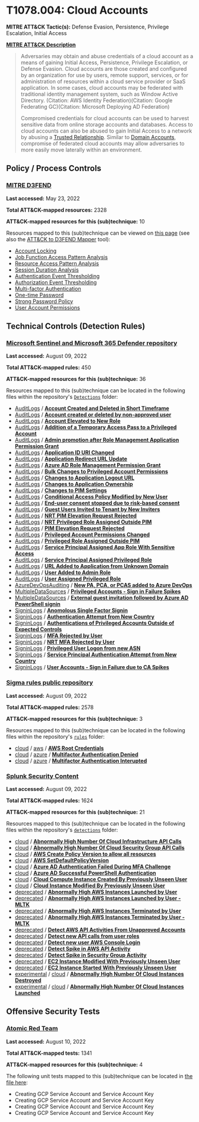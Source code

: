 # T1078.004: Cloud Accounts
**MITRE ATT&CK Tactic(s):** Defense Evasion, Persistence, Privilege Escalation, Initial Access

**[MITRE ATT&CK Description](https://attack.mitre.org/techniques/T1078/004)**
<blockquote>Adversaries may obtain and abuse credentials of a cloud account as a means of gaining Initial Access, Persistence, Privilege Escalation, or Defense Evasion. Cloud accounts are those created and configured by an organization for use by users, remote support, services, or for administration of resources within a cloud service provider or SaaS application. In some cases, cloud accounts may be federated with traditional identity management system, such as Window Active Directory. (Citation: AWS Identity Federation)(Citation: Google Federating GC)(Citation: Microsoft Deploying AD Federation)

Compromised credentials for cloud accounts can be used to harvest sensitive data from online storage accounts and databases. Access to cloud accounts can also be abused to gain Initial Access to a network by abusing a [Trusted Relationship](https://attack.mitre.org/techniques/T1199). Similar to [Domain Accounts](https://attack.mitre.org/techniques/T1078/002), compromise of federated cloud accounts may allow adversaries to more easily move laterally within an environment.</blockquote>

## Policy / Process Controls
### [MITRE D3FEND](https://d3fend.mitre.org/)
**Last accessed:** May 23, 2022

**Total ATT&CK-mapped resources:** 2328

**ATT&CK-mapped resources for this (sub)technique:** 10

Resources mapped to this (sub)technique can be viewed on [this page](https://d3fend.mitre.org/) (see also the [ATT&CK to D3FEND Mapper](https://d3fend.mitre.org/tools/attack-mapper) tool):

* [Account Locking](https://d3fend.mitre.org/technique/d3f:AccountLocking)
* [Job Function Access Pattern Analysis](https://d3fend.mitre.org/technique/d3f:JobFunctionAccessPatternAnalysis)
* [Resource Access Pattern Analysis](https://d3fend.mitre.org/technique/d3f:ResourceAccessPatternAnalysis)
* [Session Duration Analysis](https://d3fend.mitre.org/technique/d3f:SessionDurationAnalysis)
* [Authentication Event Thresholding](https://d3fend.mitre.org/technique/d3f:AuthenticationEventThresholding)
* [Authorization Event Thresholding](https://d3fend.mitre.org/technique/d3f:AuthorizationEventThresholding)
* [Multi-factor Authentication](https://d3fend.mitre.org/technique/d3f:Multi-factorAuthentication)
* [One-time Password](https://d3fend.mitre.org/technique/d3f:One-timePassword)
* [Strong Password Policy](https://d3fend.mitre.org/technique/d3f:StrongPasswordPolicy)
* [User Account Permissions](https://d3fend.mitre.org/technique/d3f:UserAccountPermissions)

## Technical Controls (Detection Rules)
### [Microsoft Sentinel and Microsoft 365 Defender repository](https://github.com/Azure/Azure-Sentinel)
**Last accessed:** August 09, 2022

**Total ATT&CK-mapped rules:** 450

**ATT&CK-mapped resources for this (sub)technique:** 36

Resources mapped to this (sub)technique can be located in the following files within the repository's <code>[Detections](https://github.com/Azure/Azure-Sentinel/tree/master/Detections)</code> folder:

* [AuditLogs](https://github.com/Azure/Azure-Sentinel/tree/master/Detections/AuditLogs/) / **[Account Created and Deleted in Short Timeframe](https://github.com/Azure/Azure-Sentinel/blob/master/Detections/AuditLogs/AccountCreatedandDeletedinShortTimeframe.yaml)**
* [AuditLogs](https://github.com/Azure/Azure-Sentinel/tree/master/Detections/AuditLogs/) / **[Account created or deleted by non-approved user](https://github.com/Azure/Azure-Sentinel/blob/master/Detections/AuditLogs/AccountCreatedDeletedByNonApprovedUser.yaml)**
* [AuditLogs](https://github.com/Azure/Azure-Sentinel/tree/master/Detections/AuditLogs/) / **[Account Elevated to New Role](https://github.com/Azure/Azure-Sentinel/blob/master/Detections/AuditLogs/AccountElevatedtoNewRole.yaml)**
* [AuditLogs](https://github.com/Azure/Azure-Sentinel/tree/master/Detections/AuditLogs/) / **[Addition of a Temporary Access Pass to a Privileged Account](https://github.com/Azure/Azure-Sentinel/blob/master/Detections/AuditLogs/AdditionofaTemporaryAccessPasstoaPrivilegedAccount.yaml)**
* [AuditLogs](https://github.com/Azure/Azure-Sentinel/tree/master/Detections/AuditLogs/) / **[Admin promotion after Role Management Application Permission Grant](https://github.com/Azure/Azure-Sentinel/blob/master/Detections/AuditLogs/AdminPromoAfterRoleMgmtAppPermissionGrant.yaml)**
* [AuditLogs](https://github.com/Azure/Azure-Sentinel/tree/master/Detections/AuditLogs/) / **[Application ID URI Changed](https://github.com/Azure/Azure-Sentinel/blob/master/Detections/AuditLogs/ApplicationIDURIChanged.yaml)**
* [AuditLogs](https://github.com/Azure/Azure-Sentinel/tree/master/Detections/AuditLogs/) / **[Application Redirect URL Update](https://github.com/Azure/Azure-Sentinel/blob/master/Detections/AuditLogs/ApplicationRedirectURLUpdate.yaml)**
* [AuditLogs](https://github.com/Azure/Azure-Sentinel/tree/master/Detections/AuditLogs/) / **[Azure AD Role Management Permission Grant](https://github.com/Azure/Azure-Sentinel/blob/master/Detections/AuditLogs/AzureADRoleManagementPermissionGrant.yaml)**
* [AuditLogs](https://github.com/Azure/Azure-Sentinel/tree/master/Detections/AuditLogs/) / **[Bulk Changes to Privileged Account Permissions](https://github.com/Azure/Azure-Sentinel/blob/master/Detections/AuditLogs/BulkChangestoPrivilegedAccountPermissions.yaml)**
* [AuditLogs](https://github.com/Azure/Azure-Sentinel/tree/master/Detections/AuditLogs/) / **[Changes to Application Logout URL](https://github.com/Azure/Azure-Sentinel/blob/master/Detections/AuditLogs/ChangestoApplicationLogoutURL.yaml)**
* [AuditLogs](https://github.com/Azure/Azure-Sentinel/tree/master/Detections/AuditLogs/) / **[Changes to Application Ownership](https://github.com/Azure/Azure-Sentinel/blob/master/Detections/AuditLogs/ChangestoApplicationOwnership.yaml)**
* [AuditLogs](https://github.com/Azure/Azure-Sentinel/tree/master/Detections/AuditLogs/) / **[Changes to PIM Settings](https://github.com/Azure/Azure-Sentinel/blob/master/Detections/AuditLogs/ChangestoPIMSettings.yaml)**
* [AuditLogs](https://github.com/Azure/Azure-Sentinel/tree/master/Detections/AuditLogs/) / **[Conditional Access Policy Modified by New User](https://github.com/Azure/Azure-Sentinel/blob/master/Detections/AuditLogs/ConditionalAccessPolicyModifiedbyNewUser.yaml)**
* [AuditLogs](https://github.com/Azure/Azure-Sentinel/tree/master/Detections/AuditLogs/) / **[End-user consent stopped due to risk-based consent](https://github.com/Azure/Azure-Sentinel/blob/master/Detections/AuditLogs/End-userconsentstoppedduetorisk-basedconsent.yaml)**
* [AuditLogs](https://github.com/Azure/Azure-Sentinel/tree/master/Detections/AuditLogs/) / **[Guest Users Invited to Tenant by New Inviters](https://github.com/Azure/Azure-Sentinel/blob/master/Detections/AuditLogs/GuestUsersInvitedtoTenantbyNewInviters.yaml)**
* [AuditLogs](https://github.com/Azure/Azure-Sentinel/tree/master/Detections/AuditLogs/) / **[NRT PIM Elevation Request Rejected](https://github.com/Azure/Azure-Sentinel/blob/master/Detections/AuditLogs/NRT_PIMElevationRequestRejected.yaml)**
* [AuditLogs](https://github.com/Azure/Azure-Sentinel/tree/master/Detections/AuditLogs/) / **[NRT Privileged Role Assigned Outside PIM](https://github.com/Azure/Azure-Sentinel/blob/master/Detections/AuditLogs/NRT_PrivlegedRoleAssignedOutsidePIM.yaml)**
* [AuditLogs](https://github.com/Azure/Azure-Sentinel/tree/master/Detections/AuditLogs/) / **[PIM Elevation Request Rejected](https://github.com/Azure/Azure-Sentinel/blob/master/Detections/AuditLogs/PIMElevationRequestRejected.yaml)**
* [AuditLogs](https://github.com/Azure/Azure-Sentinel/tree/master/Detections/AuditLogs/) / **[Privileged Account Permissions Changed](https://github.com/Azure/Azure-Sentinel/blob/master/Detections/AuditLogs/PrivilegedAccountPermissionsChanged.yaml)**
* [AuditLogs](https://github.com/Azure/Azure-Sentinel/tree/master/Detections/AuditLogs/) / **[Privileged Role Assigned Outside PIM](https://github.com/Azure/Azure-Sentinel/blob/master/Detections/AuditLogs/PrivlegedRoleAssignedOutsidePIM.yaml)**
* [AuditLogs](https://github.com/Azure/Azure-Sentinel/tree/master/Detections/AuditLogs/) / **[Service Principal Assigned App Role With Sensitive Access](https://github.com/Azure/Azure-Sentinel/blob/master/Detections/AuditLogs/ServicePrincipalAssignedAppRoleWithSensitiveAccess.yaml)**
* [AuditLogs](https://github.com/Azure/Azure-Sentinel/tree/master/Detections/AuditLogs/) / **[Service Principal Assigned Privileged Role](https://github.com/Azure/Azure-Sentinel/blob/master/Detections/AuditLogs/ServicePrincipalAssignedPrivilegedRole.yaml)**
* [AuditLogs](https://github.com/Azure/Azure-Sentinel/tree/master/Detections/AuditLogs/) / **[URL Added to Application from Unknown Domain](https://github.com/Azure/Azure-Sentinel/blob/master/Detections/AuditLogs/URLAddedtoApplicationfromUnknownDomain.yaml)**
* [AuditLogs](https://github.com/Azure/Azure-Sentinel/tree/master/Detections/AuditLogs/) / **[User Added to Admin Role](https://github.com/Azure/Azure-Sentinel/blob/master/Detections/AuditLogs/UserAddedtoAdminRole.yaml)**
* [AuditLogs](https://github.com/Azure/Azure-Sentinel/tree/master/Detections/AuditLogs/) / **[User Assigned Privileged Role](https://github.com/Azure/Azure-Sentinel/blob/master/Detections/AuditLogs/UserAssignedPrivilegedRole.yaml)**
* [AzureDevOpsAuditing](https://github.com/Azure/Azure-Sentinel/tree/master/Detections/AzureDevOpsAuditing/) / **[New PA, PCA, or PCAS added to Azure DevOps](https://github.com/Azure/Azure-Sentinel/blob/master/Detections/AzureDevOpsAuditing/NewPAPCAPCASaddedtoADO.yaml)**
* [MultipleDataSources](https://github.com/Azure/Azure-Sentinel/tree/master/Detections/MultipleDataSources/) / **[Privileged Accounts - Sign in Failure Spikes](https://github.com/Azure/Azure-Sentinel/blob/master/Detections/MultipleDataSources/PrivilegedAccountsSigninFailureSpikes.yaml)**
* [MultipleDataSources](https://github.com/Azure/Azure-Sentinel/tree/master/Detections/MultipleDataSources/) / **[External guest invitation followed by Azure AD PowerShell signin](https://github.com/Azure/Azure-Sentinel/blob/master/Detections/MultipleDataSources/UnusualGuestActivity.yaml)**
* [SigninLogs](https://github.com/Azure/Azure-Sentinel/tree/master/Detections/SigninLogs/) / **[Anomolous Single Factor Signin](https://github.com/Azure/Azure-Sentinel/blob/master/Detections/SigninLogs/AnomolousSingleFactorSignin.yaml)**
* [SigninLogs](https://github.com/Azure/Azure-Sentinel/tree/master/Detections/SigninLogs/) / **[Authentication Attempt from New Country](https://github.com/Azure/Azure-Sentinel/blob/master/Detections/SigninLogs/AuthenticationAttemptfromNewCountry.yaml)**
* [SigninLogs](https://github.com/Azure/Azure-Sentinel/tree/master/Detections/SigninLogs/) / **[Authentications of Privileged Accounts Outside of Expected Controls](https://github.com/Azure/Azure-Sentinel/blob/master/Detections/SigninLogs/AuthenticationsofPrivilegedAccountsOutsideofExpectedControls.yaml)**
* [SigninLogs](https://github.com/Azure/Azure-Sentinel/tree/master/Detections/SigninLogs/) / **[MFA Rejected by User](https://github.com/Azure/Azure-Sentinel/blob/master/Detections/SigninLogs/MFARejectedbyUser.yaml)**
* [SigninLogs](https://github.com/Azure/Azure-Sentinel/tree/master/Detections/SigninLogs/) / **[NRT MFA Rejected by User](https://github.com/Azure/Azure-Sentinel/blob/master/Detections/SigninLogs/NRT_MFARejectedbyUser.yaml)**
* [SigninLogs](https://github.com/Azure/Azure-Sentinel/tree/master/Detections/SigninLogs/) / **[Privileged User Logon from new ASN](https://github.com/Azure/Azure-Sentinel/blob/master/Detections/SigninLogs/PrivilegedUserLogonfromnewASN.yaml)**
* [SigninLogs](https://github.com/Azure/Azure-Sentinel/tree/master/Detections/SigninLogs/) / **[Service Principal Authentication Attempt from New Country](https://github.com/Azure/Azure-Sentinel/blob/master/Detections/SigninLogs/ServicePrincipalAuthenticationAttemptfromNewCountry.yaml)**
* [SigninLogs](https://github.com/Azure/Azure-Sentinel/tree/master/Detections/SigninLogs/) / **[User Accounts - Sign in Failure due to CA Spikes](https://github.com/Azure/Azure-Sentinel/blob/master/Detections/SigninLogs/UserAccounts-CABlockedSigninSpikes.yaml)**

### [Sigma rules public repository](https://github.com/SigmaHQ/sigma)
**Last accessed:** August 09, 2022

**Total ATT&CK-mapped rules:** 2578

**ATT&CK-mapped resources for this (sub)technique:** 3

Resources mapped to this (sub)technique can be located in the following files within the repository's <code>[rules](https://github.com/SigmaHQ/sigma/tree/master/rules)</code> folder:

* [cloud](https://github.com/SigmaHQ/sigma/tree/master/rules/cloud/) / [aws](https://github.com/SigmaHQ/sigma/tree/master/rules/cloud/aws/) / **[AWS Root Credentials](https://github.com/SigmaHQ/sigma/blob/master/rules/cloud/aws/aws_root_account_usage.yml)**
* [cloud](https://github.com/SigmaHQ/sigma/tree/master/rules/cloud/) / [azure](https://github.com/SigmaHQ/sigma/tree/master/rules/cloud/azure/) / **[Multifactor Authentication Denied](https://github.com/SigmaHQ/sigma/blob/master/rules/cloud/azure/azure_mfa_denies.yml)**
* [cloud](https://github.com/SigmaHQ/sigma/tree/master/rules/cloud/) / [azure](https://github.com/SigmaHQ/sigma/tree/master/rules/cloud/azure/) / **[Multifactor Authentication Interupted](https://github.com/SigmaHQ/sigma/blob/master/rules/cloud/azure/azure_mfa_interrupted.yml)**

### [Splunk Security Content](https://github.com/splunk/security_content)
**Last accessed:** August 09, 2022

**Total ATT&CK-mapped rules:** 1624

**ATT&CK-mapped resources for this (sub)technique:** 21

Resources mapped to this (sub)technique can be located in the following files within the repository's <code>[detections](https://github.com/splunk/security_content/tree/develop/detections)</code> folder:

* [cloud](https://github.com/splunk/security_content/tree/develop/detections/cloud/) / **[Abnormally High Number Of Cloud Infrastructure API Calls](https://github.com/splunk/security_content/blob/develop/detections/cloud/abnormally_high_number_of_cloud_infrastructure_api_calls.yml)**
* [cloud](https://github.com/splunk/security_content/tree/develop/detections/cloud/) / **[Abnormally High Number Of Cloud Security Group API Calls](https://github.com/splunk/security_content/blob/develop/detections/cloud/abnormally_high_number_of_cloud_security_group_api_calls.yml)**
* [cloud](https://github.com/splunk/security_content/tree/develop/detections/cloud/) / **[AWS Create Policy Version to allow all resources](https://github.com/splunk/security_content/blob/develop/detections/cloud/aws_create_policy_version_to_allow_all_resources.yml)**
* [cloud](https://github.com/splunk/security_content/tree/develop/detections/cloud/) / **[AWS SetDefaultPolicyVersion](https://github.com/splunk/security_content/blob/develop/detections/cloud/aws_setdefaultpolicyversion.yml)**
* [cloud](https://github.com/splunk/security_content/tree/develop/detections/cloud/) / **[Azure AD Authentication Failed During MFA Challenge](https://github.com/splunk/security_content/blob/develop/detections/cloud/azure_ad_authentication_failed_during_mfa_challenge.yml)**
* [cloud](https://github.com/splunk/security_content/tree/develop/detections/cloud/) / **[Azure AD Successful PowerShell Authentication](https://github.com/splunk/security_content/blob/develop/detections/cloud/azure_ad_successful_powershell_authentication.yml)**
* [cloud](https://github.com/splunk/security_content/tree/develop/detections/cloud/) / **[Cloud Compute Instance Created By Previously Unseen User](https://github.com/splunk/security_content/blob/develop/detections/cloud/cloud_compute_instance_created_by_previously_unseen_user.yml)**
* [cloud](https://github.com/splunk/security_content/tree/develop/detections/cloud/) / **[Cloud Instance Modified By Previously Unseen User](https://github.com/splunk/security_content/blob/develop/detections/cloud/cloud_instance_modified_with_previously_unseen_user.yml)**
* [deprecated](https://github.com/splunk/security_content/tree/develop/detections/deprecated/) / **[Abnormally High AWS Instances Launched by User](https://github.com/splunk/security_content/blob/develop/detections/deprecated/abnormally_high_aws_instances_launched_by_user.yml)**
* [deprecated](https://github.com/splunk/security_content/tree/develop/detections/deprecated/) / **[Abnormally High AWS Instances Launched by User - MLTK](https://github.com/splunk/security_content/blob/develop/detections/deprecated/abnormally_high_aws_instances_launched_by_user___mltk.yml)**
* [deprecated](https://github.com/splunk/security_content/tree/develop/detections/deprecated/) / **[Abnormally High AWS Instances Terminated by User](https://github.com/splunk/security_content/blob/develop/detections/deprecated/abnormally_high_aws_instances_terminated_by_user.yml)**
* [deprecated](https://github.com/splunk/security_content/tree/develop/detections/deprecated/) / **[Abnormally High AWS Instances Terminated by User - MLTK](https://github.com/splunk/security_content/blob/develop/detections/deprecated/abnormally_high_aws_instances_terminated_by_user___mltk.yml)**
* [deprecated](https://github.com/splunk/security_content/tree/develop/detections/deprecated/) / **[Detect AWS API Activities From Unapproved Accounts](https://github.com/splunk/security_content/blob/develop/detections/deprecated/detect_aws_api_activities_from_unapproved_accounts.yml)**
* [deprecated](https://github.com/splunk/security_content/tree/develop/detections/deprecated/) / **[Detect new API calls from user roles](https://github.com/splunk/security_content/blob/develop/detections/deprecated/detect_new_api_calls_from_user_roles.yml)**
* [deprecated](https://github.com/splunk/security_content/tree/develop/detections/deprecated/) / **[Detect new user AWS Console Login](https://github.com/splunk/security_content/blob/develop/detections/deprecated/detect_new_user_aws_console_login.yml)**
* [deprecated](https://github.com/splunk/security_content/tree/develop/detections/deprecated/) / **[Detect Spike in AWS API Activity](https://github.com/splunk/security_content/blob/develop/detections/deprecated/detect_spike_in_aws_api_activity.yml)**
* [deprecated](https://github.com/splunk/security_content/tree/develop/detections/deprecated/) / **[Detect Spike in Security Group Activity](https://github.com/splunk/security_content/blob/develop/detections/deprecated/detect_spike_in_security_group_activity.yml)**
* [deprecated](https://github.com/splunk/security_content/tree/develop/detections/deprecated/) / **[EC2 Instance Modified With Previously Unseen User](https://github.com/splunk/security_content/blob/develop/detections/deprecated/ec2_instance_modified_with_previously_unseen_user.yml)**
* [deprecated](https://github.com/splunk/security_content/tree/develop/detections/deprecated/) / **[EC2 Instance Started With Previously Unseen User](https://github.com/splunk/security_content/blob/develop/detections/deprecated/ec2_instance_started_with_previously_unseen_user.yml)**
* [experimental](https://github.com/splunk/security_content/tree/develop/detections/experimental/) / [cloud](https://github.com/splunk/security_content/tree/develop/detections/experimental/cloud/) / **[Abnormally High Number Of Cloud Instances Destroyed](https://github.com/splunk/security_content/blob/develop/detections/experimental/cloud/abnormally_high_number_of_cloud_instances_destroyed.yml)**
* [experimental](https://github.com/splunk/security_content/tree/develop/detections/experimental/) / [cloud](https://github.com/splunk/security_content/tree/develop/detections/experimental/cloud/) / **[Abnormally High Number Of Cloud Instances Launched](https://github.com/splunk/security_content/blob/develop/detections/experimental/cloud/abnormally_high_number_of_cloud_instances_launched.yml)**


## Offensive Security Tests
### [Atomic Red Team](https://github.com/redcanaryco/atomic-red-team)
**Last accessed:** August 10, 2022

**Total ATT&CK-mapped tests:** 1341

**ATT&CK-mapped resources for this (sub)technique:** 4

The following unit tests mapped to this (sub)technique can be located in [the file here](https://github.com/redcanaryco/atomic-red-team/tree/master/atomics/T1078.004/T1078.004.yaml):

* Creating GCP Service Account and Service Account Key
* Creating GCP Service Account and Service Account Key
* Creating GCP Service Account and Service Account Key
* Creating GCP Service Account and Service Account Key

